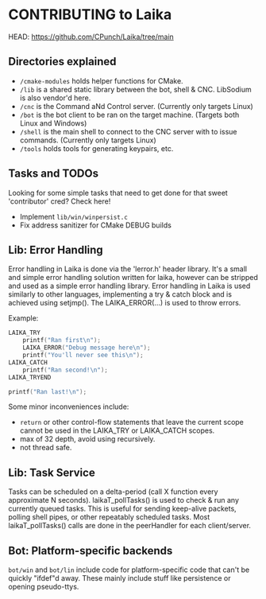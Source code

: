 # CONTRIBUTING to Laika
HEAD: https://github.com/CPunch/Laika/tree/main

## Directories explained
- `/cmake-modules` holds helper functions for CMake.
- `/lib` is a shared static library between the bot, shell & CNC. LibSodium is also vendor'd here.
- `/cnc` is the Command aNd Control server. (Currently only targets Linux)
- `/bot` is the bot client to be ran on the target machine. (Targets both Linux and Windows)
- `/shell` is the main shell to connect to the CNC server with to issue commands. (Currently only targets Linux)
- `/tools` holds tools for generating keypairs, etc.

## Tasks and TODOs
Looking for some simple tasks that need to get done for that sweet 'contributor' cred? Check here!

- Implement `lib/win/winpersist.c`
- Fix address sanitizer for CMake DEBUG builds

## Lib: Error Handling
Error handling in Laika is done via the 'lerror.h' header library. It's a small and simple error handling solution written for laika, however can be stripped and used as a simple error handling library. Error handling in Laika is used similarly to other languages, implementing a try & catch block and is achieved using setjmp(). The LAIKA_ERROR(...) is used to throw errors.

Example:
```C 
LAIKA_TRY
    printf("Ran first\n");
    LAIKA_ERROR("Debug message here\n");
    printf("You'll never see this\n");
LAIKA_CATCH
    printf("Ran second!\n");
LAIKA_TRYEND

printf("Ran last!\n");
```

Some minor inconveniences include:
- `return` or other control-flow statements that leave the current scope cannot be used in the LAIKA_TRY or LAIKA_CATCH scopes.
- max of 32 depth, avoid using recursively.
- not thread safe.

## Lib: Task Service
Tasks can be scheduled on a delta-period (call X function every approximate N seconds). laikaT_pollTasks() is used to check & run any currently queued tasks. This is useful for sending keep-alive packets, polling shell pipes, or other repeatably scheduled tasks. Most laikaT_pollTasks() calls are done in the peerHandler for each client/server.

## Bot: Platform-specific backends

`bot/win` and `bot/lin` include code for platform-specific code that can't be quickly "ifdef"d away. These mainly include stuff like persistence or opening pseudo-ttys.